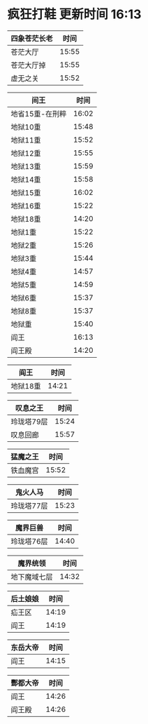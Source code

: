 # 疯狂打鞋 更新时间 16:13

| 四象苍茫长老   | 时间    |
|--------|-------|
| 苍茫大厅 | 15:55 |
| 苍茫大厅掉 | 15:55 |
| 虚无之关 | 15:52 |

| 间王   | 时间    |
|--------|-------|
| 地省15重-在刑粹 | 16:02 |
| 地狱10重 | 15:48 |
| 地狱11重 | 15:52 |
| 地狱12重 | 15:55 |
| 地狱13重 | 15:59 |
| 地狱14重 | 15:58 |
| 地狱15重 | 16:02 |
| 地狱16重 | 15:22 |
| 地狱18重 | 14:20 |
| 地狱1重 | 15:22 |
| 地狱2重 | 15:26 |
| 地狱3重 | 15:44 |
| 地狱4重 | 14:57 |
| 地狱5重 | 14:59 |
| 地狱6重 | 15:37 |
| 地狱8重 | 15:37 |
| 地狱重 | 15:40 |
| 阎王 | 16:13 |
| 阎王殿 | 14:20 |

| 阎王   | 时间    |
|--------|-------|
| 地狱18重 | 14:21 |

| 叹息之王   | 时间    |
|--------|-------|
| 玲珑塔79层 | 15:24 |
| 叹息回廊 | 15:57 |

| 猛魔之王   | 时间    |
|--------|-------|
| 铁血魔宫 | 15:52 |

| 鬼火人马   | 时间    |
|--------|-------|
| 玲珑塔77层 | 15:23 |

| 魔界巨兽   | 时间    |
|--------|-------|
| 玲珑塔76层 | 14:40 |

| 魔界统领   | 时间    |
|--------|-------|
| 地下魔域七层 | 14:32 |

| 后土娘娘   | 时间    |
|--------|-------|
| 疝王区 | 14:19 |
| 阎王 | 14:19 |

| 东岳大帝   | 时间    |
|--------|-------|
| 阎王 | 14:15 |

| 酆都大帝   | 时间    |
|--------|-------|
| 阎王 | 14:26 |
| 阎王殿 | 14:26 |